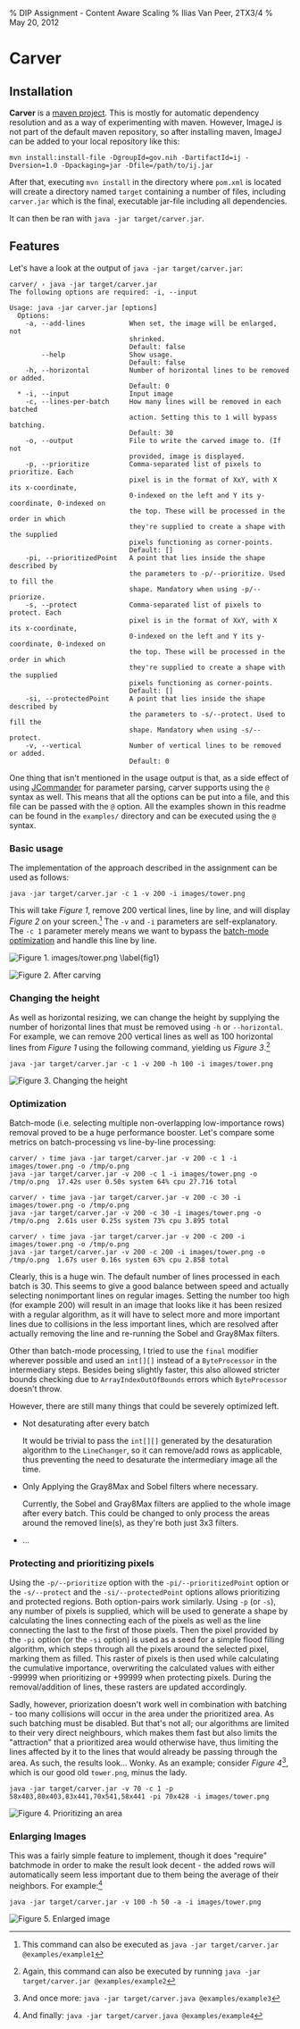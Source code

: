% DIP Assignment - Content Aware Scaling
% Ilias Van Peer, 2TX3/4
% May 20, 2012

# Carver #
## Installation ##

**Carver** is a [maven project](http://maven.apache.org/). This is mostly for automatic dependency resolution and as a way of experimenting with maven. However, ImageJ is not part of the default maven repository, so after installing maven, ImageJ can be added to your local repository like this:

```
mvn install:install-file -DgroupId=gov.nih -DartifactId=ij -Dversion=1.0 -Dpackaging=jar -Dfile=/path/to/ij.jar
```

After that, executing `mvn install` in the directory where `pom.xml` is located will create a directory named `target` containing a number of files, including `carver.jar` which is the final, executable jar-file including all dependencies.

It can then be ran with `java -jar target/carver.jar`.

## Features ##

Let's have a look at the output of `java -jar target/carver.jar`:

```shell
carver/ › java -jar target/carver.jar 
The following options are required: -i, --input 

Usage: java -jar carver.jar [options]
  Options:
    -a, --add-lines           When set, the image will be enlarged, not
                              shrinked.
                              Default: false
        --help                Show usage.
                              Default: false
    -h, --horizontal          Number of horizontal lines to be removed or added.
                              Default: 0
  * -i, --input               Input image
    -c, --lines-per-batch     How many lines will be removed in each batched
                              action. Setting this to 1 will bypass batching.
                              Default: 30
    -o, --output              File to write the carved image to. (If not
                              provided, image is displayed.
    -p, --prioritize          Comma-separated list of pixels to prioritize. Each
                              pixel is in the format of XxY, with X its x-coordinate,
                              0-indexed on the left and Y its y-coordinate, 0-indexed on
                              the top. These will be processed in the order in which
                              they're supplied to create a shape with the supplied
                              pixels functioning as corner-points.
                              Default: []
    -pi, --prioritizedPoint   A point that lies inside the shape described by
                              the parameters to -p/--prioritize. Used to fill the
                              shape. Mandatory when using -p/--priorize.
    -s, --protect             Comma-separated list of pixels to protect. Each
                              pixel is in the format of XxY, with X its x-coordinate,
                              0-indexed on the left and Y its y-coordinate, 0-indexed on
                              the top. These will be processed in the order in which
                              they're supplied to create a shape with the supplied
                              pixels functioning as corner-points.
                              Default: []
    -si, --protectedPoint     A point that lies inside the shape described by
                              the parameters to -s/--protect. Used to fill the
                              shape. Mandatory when using -s/--protect.
    -v, --vertical            Number of vertical lines to be removed or added.
                              Default: 0
```

One thing that isn't mentioned in the usage output is that, as a side effect of using [JCommander](http://jcommander.org/) for parameter parsing, carver supports using the `@` syntax as well. This means that all the options can be put into a file, and this file can be passed with the `@` option. All the examples shown in this readme can be found in the `examples/` directory and can be executed using the `@` syntax.

### Basic usage ###

The implementation of the approach described in the assignment can be used as follows:

```
java -jar target/carver.jar -c 1 -v 200 -i images/tower.png
```

This will take *Figure 1*, remove 200 vertical lines, line by line, and will display *Figure 2* on your screen.[^example1] The `-v` and `-i` parameters are self-explanatory. The `-c 1` parameter merely means we want to bypass the [batch-mode optimization](#optimization) and handle this line by line.

[^example1]: This command can also be executed as `java -jar target/carver.jar @examples/example1`

![Figure 1. images/tower.png \label{fig1}](images/tower.png)

![Figure 2. After carving](images/tower-example1.png)

### Changing the height ###

As well as horizontal resizing, we can change the height by supplying the number of horizontal lines that must be removed using `-h` or `--horizontal`. For example, we can remove 200 vertical lines as well as 100 horizontal lines from *Figure 1* using the following command, yielding us *Figure 3*.[^example2]

```
java -jar target/carver.jar -c 1 -v 200 -h 100 -i images/tower.png
```

![Figure 3. Changing the height](images/tower-example2.png)

[^example2]: Again, this command can also be executed by running `java -jar target/carver.jar @examples/example2`

### Optimization ###

Batch-mode (i.e. selecting multiple non-overlapping low-importance rows) removal proved to be a huge performance booster. Let's compare some metrics on batch-processing vs line-by-line processing:

```
carver/ › time java -jar target/carver.jar -v 200 -c 1 -i images/tower.png -o /tmp/o.png
java -jar target/carver.jar -v 200 -c 1 -i images/tower.png -o /tmp/o.png  17.42s user 0.50s system 64% cpu 27.716 total

carver/ › time java -jar target/carver.jar -v 200 -c 30 -i images/tower.png -o /tmp/o.png 
java -jar target/carver.jar -v 200 -c 30 -i images/tower.png -o /tmp/o.png  2.61s user 0.25s system 73% cpu 3.895 total

carver/ › time java -jar target/carver.jar -v 200 -c 200 -i images/tower.png -o /tmp/o.png
java -jar target/carver.jar -v 200 -c 200 -i images/tower.png -o /tmp/o.png  1.67s user 0.16s system 63% cpu 2.858 total
```

Clearly, this is a huge win. The default number of lines processed in each batch is 30. This seems to give a good balance between speed and actually selecting nonimportant lines on regular images. Setting the number too high (for example 200) will result in an image that looks like it has been resized with a regular algorithm, as it will have to select more and more important lines due to collisions in the less important lines, which are resolved after actually removing the line and re-running the Sobel and Gray8Max filters.

Other than batch-mode processing, I tried to use the `final` modifier wherever possible and used an `int[][]` instead of a `ByteProcessor` in the intermediary steps. Besides being slightly faster, this also allowed stricter bounds checking due to `ArrayIndexOutOfBounds` errors which `ByteProcessor` doesn't throw.

However, there are still many things that could be severely optimized left.

  - Not desaturating after every batch

    It would be trivial to pass the `int[][]` generated by the desaturation algorithm to the `LineChanger`, so it can remove/add rows as applicable, thus preventing the need to desaturate the intermediary image all the time.

  - Only Applying the Gray8Max and Sobel filters where necessary.

    Currently, the Sobel and Gray8Max filters are applied to the whole image after every batch. This could be changed to only process the areas around the removed line(s), as they're both just 3x3 filters.

  - ...

### Protecting and prioritizing pixels ###

Using the `-p/--prioritize` option with the `-pi/--prioritizedPoint` option or the `-s/--protect` and the `-si/--protectedPoint` options allows prioritizing and protected regions. Both option-pairs work similarly. Using `-p` (or `-s`), any number of pixels is supplied, which will be used to generate a shape by calculating the lines connecting each of the pixels as well as the line connecting the last to the first of those pixels. Then the pixel provided by the `-pi` option (or the `-si` option) is used as a seed for a simple flood filling algorithm, which steps through all the pixels around the selected pixel, marking them as filled. This raster of pixels is then used while calculating the cumulative importance, overwriting the calculated values with either -99999 when prioritizing or +99999 when protecting pixels. During the removal/addition of lines, these rasters are updated accordingly.

Sadly, however, priorization doesn't work well in combination with batching - too many collisions will occur in the area under the prioritized area. As such batching must be disabled. But that's not all; our algorithms are limited to their very direct neighbours, which makes them fast but also limits the "attraction" that a prioritized area would otherwise have, thus limiting the lines affected by it to the lines that would already be passing through the area. As such, the results look... Wonky. As an example; consider *Figure 4*[^example3], which is our good old `tower.png`, minus the lady.

```
java -jar target/carver.jar -v 70 -c 1 -p 58x403,80x403,83x441,70x541,58x441 -pi 70x428 -i images/tower.png
```

[^example3]: And once more: `java -jar target/carver.java @examples/example3`

![Figure 4. Prioritizing an area](images/tower-example3.png)

### Enlarging Images ###

This was a fairly simple feature to implement, though it does "require" batchmode in order to make the result look decent - the added rows will automatically seem less important due to them being the average of their neighbors. For example:[^example4]

```
java -jar target/carver.jar -v 100 -h 50 -a -i images/tower.png
```

[^example4]: And finally: `java -jar target/carver.java @examples/example4`

![Figure 5. Enlarged image](images/tower-example4.png)


